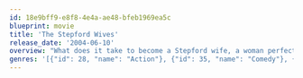 ```yaml
---
id: 18e9bff9-e8f8-4e4a-ae48-bfeb1969ea5c
blueprint: movie
title: 'The Stepford Wives'
release_date: '2004-06-10'
overview: "What does it take to become a Stepford wife, a woman perfect beyond belief? Ask the Stepford husbands, who've created this high-tech, terrifying little town."
genres: '[{"id": 28, "name": "Action"}, {"id": 35, "name": "Comedy"}, {"id": 878, "name": "Science Fiction"}]'
---
```

